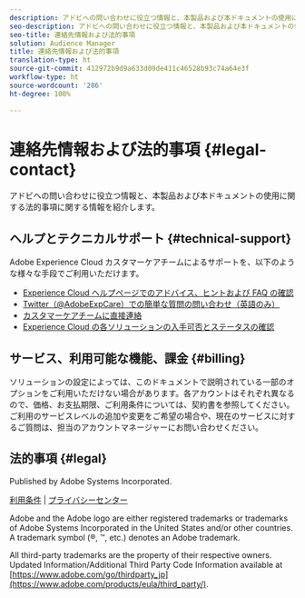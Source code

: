 ```yaml
---
description: アドビへの問い合わせに役立つ情報と、本製品および本ドキュメントの使用に関する法的事項に関する情報を紹介します。
seo-description: アドビへの問い合わせに役立つ情報と、本製品および本ドキュメントの使用に関する法的事項に関する情報を紹介します。
seo-title: 連絡先情報および法的事項
solution: Audience Manager
title: 連絡先情報および法的事項
translation-type: ht
source-git-commit: 412972b9d9a633d09de411c46528b93c74a64e3f
workflow-type: ht
source-wordcount: '286'
ht-degree: 100%

---
```



# 連絡先情報および法的事項 {#legal-contact}

アドビへの問い合わせに役立つ情報と、本製品および本ドキュメントの使用に関する法的事項に関する情報を紹介します。

## ヘルプとテクニカルサポート {#technical-support}

Adobe Experience Cloud カスタマーケアチームによるサポートを、以下のような様々な手段でご利用いただけます。

* [Experience Cloud ヘルプページでのアドバイス、ヒントおよび FAQ の確認](https://helpx.adobe.com/jp/support.ec.html)
* [Twitter（@AdobeExpCare）での簡単な質問の問い合わせ（英語のみ）](https://twitter.com/AdobeExpCare)
* [カスタマーケアチームに直接連絡](https://helpx.adobe.com/jp/contact/enterprise-support.ec.html)
* [Experience Cloud の各ソリューションの入手可否とステータスの確認](https://status.adobe.com/)

## サービス、利用可能な機能、課金 {#billing}

ソリューションの設定によっては、このドキュメントで説明されている一部のオプションをご利用いただけない場合があります。各アカウントはそれぞれ異なるので、価格、お支払期限、ご利用条件については、契約書を参照してください。ご利用のサービスレベルの追加や変更をご希望の場合や、現在のサービスに対するご質問は、担当のアカウントマネージャーにお問い合わせください。

## 法的事項 {#legal}

Published by Adobe Systems Incorporated.

[利用条件](https://www.adobe.com/jp/legal/terms.html) | [プライバシーセンター](https://www.adobe.com/jp/privacy.html)

Adobe and the Adobe logo are either registered trademarks or trademarks of Adobe Systems Incorporated in the United States and/or other countries. A trademark symbol (®, ™, etc.) denotes an Adobe trademark.

All third-party trademarks are the property of their respective owners. Updated Information/Additional Third Party Code Information available at [https://www.adobe.com/go/thirdparty_jp](https://www.adobe.com/products/eula/third_party/).
